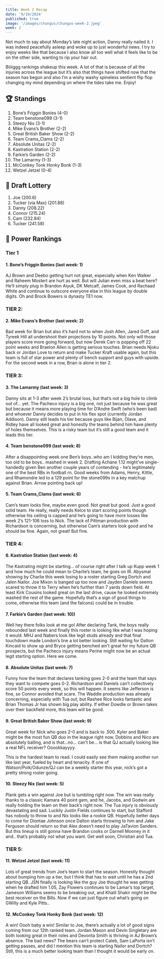 ```yaml
---
title: Week 2 Recap
date: '9/19/2024'
published: true
image: '/images/chungus/chungus-week-2.jpeg'
week: 2
---
```


Not much to say about Monday’s late night action, Danny really nailed it. I was indeed peacefully asleep and woke up to just wonderful news. I try to enjoy weeks like that because I also know all too well what it feels like to be on the other side, wanting to rip your hair out.

Biiiiggg rankings shakeup this week. A lot of that is because of all the injuries across the league but it’s also that things have shifted now that the season has begun and also I’m a wishy washy spineless sentient flip flop changing my mind depending on where the tides take me. Enjoy!

## 🏆 Standings

1. Bone’s Friggin Bonies (4-0)
2. Team benstone099 (3-1)
3. Steezy Nix (3-1)
4. Mike Evans’s Brother (2-2)
5. Great British Baker Show (2-2)
6. Team Crams_Clams (2-2)
7. Absolute Unitas (2-2)
8. Kastration Station (2-2)
9. Farkie’s Garden (2-2)
10. The Lamarmy (1-3)
11. McConkey Tonk Honky Bonk (1-3)
12. Wetzel Jetzel (0-4)

## 💩 Draft Lottery

1. Joe (200.6)
2. Tucker (via Max) (201.88)
3. Danny (208.22)
4. Connor (215.24)
5. Cam (232.84)
6. Tucker (241.58)

## 🧠 Power Rankings

### Tier 1

#### 1. Bone’s Friggin Bonies (last week: 1)

AJ Brown and Deebo getting hurt not great, especially when Ken Walker and Raheem Mostert are hurt as well. But will Julian even miss a beat here? He’ll simply plug in Brandon Aiyuk, DK Metcalf, James Cook, and Rachaad White and continue to outscore everyone else in this league by double digits. Oh and Brock Bowers is dynasty TE1 now.

### TIER 2:

#### 2. Mike Evans’s Brother (last week: 2)

Bad week for Brian but also it’s hard not to when Josh Allen, Jared Goff, and Tyreek Hill all undershoot their projections by 10 points. Not only will those players score more going forward, but now Derek Carr is popping off 22 point weeks and Braelon Allen is getting serious touches. Brian needs Njoku back or Jordan Love to return and make Tucker Kraft usable again, but this team is full of star power and plenty of bench support and guys with upside. For the second week in a row, Brian is alone in tier 2.

### TIER 3:

#### 3. The Lamarmy (last week: 3)

Danny sits at 1-3 after week 2’s brutal loss, but that’s not a big hole to climb out of… yet. The Pacheco injury is a big one, not just because he was great but because it means more playing time for D’Andre Swift (who’s been bad) and whoever Danny decides to put in his flex spot (currently Jordan Addison). Danny still leads his tier because guys like Bijan, Olave, and Ridley have all looked great and honestly the teams behind him have plenty of holes themselves. This is a risky team but it’s still a good team and it leads this tier.

#### 4. Team benstone099 (last week: 8)

After a disappointing week one Ben’s boys..who am I kidding they’re men, too old to be boys.. mashed in week 2. Drafting Achane 1.12 might’ve single-handedly given Ben another couple years of contending - he’s legitimately one of the best RBs in football rn. Good weeks from Adams, Henry, Kittle, and Rhamondre led to a 129 point for the stone099s in a key matchup against Brian. Arrow pointing back up!

#### 5. Team Crams_Clams (last week: 6)

Cam’s team looks fine, maybe even good. Not great but good. Just a good solid team. He really, really needs Kelce to start scoring points though otherwise his ceiling is capped and he’s going to have more losses like week 2’s 121-106 loss to Nick. The lack of Pittman production with Richardson is concerning, but otherwise Cam’s starters look good and he should be fine. Again, not great! But fine.

### TIER 4:

#### 6. Kastration Station (last week: 4)

The Kastrating might be starting… of course right after I talk up Kupp week 1 and how much he could mean to Charlie’s team, he goes on IR. Abysmal showing by Charlie this week losing to a roster starting Greg Dortch and Jalen Nailor. Joe Mixon is banged up too now and Jayden Daniels seems scared to throw it to Terry when he’s further than 7 yards down field. At least Kirk Cousins looked great on the last drive, cause he looked extremely washed the rest of the game. Hopefully that’s a sign of good things to come, otherwise this team (and the falcons) could be in trouble.

#### 7. Farkie’s Garden (last week: 10))

Well hey there folks look at me go! After declaring Tank, the boys really rebounded last week and finally this roster is looking like what I was hoping it would. MHJ and Nabers look like legit studs already and that final touchdown made London’s line a lot better looking. Still waiting for Dalton Kincaid to show up and Bryce getting benched ain’t great for my future QB prospects, but the Pacheco injury means Perine might now be an actual legit starting option. Here we come.

#### 8. Absolute Unitas (last week: 7)

Funny how the team that declares tanking goes 2-0 and the team that says they want to compete goes 0-2. Richardson and Daniels can’t collectively score 50 points every week, so this will happen. It seems like Jefferson is fine, so Connor avoided that scare. The Waddle production was already concerning, especially with Tua out, but Rashee Rice looks fantastic and Brian Thomas Jr has shown big play ability. If either Dowdle or Brown takes over their backfield more, this team will be good.

#### 9. Great British Baker Show (last week: 9)

Great week for Nick who goes 2-0 and is back to .500. Kyler and Baker might be the most fun QB duo in the league right now, Dobbins and Nico are absolutely balling, and is that…no… can’t be… is that QJ actually looking like a real NFL receiver? Ooookkayyyy.

This is the hardest team to read. I could easily see them making another run like last year, fueled by heart and tenacity. If one of Watson/Polk/Odunze/QJ can be a weekly starter this year, nick’s got a pretty strong roster going.

#### 10. Steezy Nix (last week: 5)

Plank gets a win against Joe but is tumbling right now. The win was really thanks to a classic Kamara 40 point gem, and he, Jacobs, and Godwin are really holding the team on their back’s right now. The Tua injury is obviously devastating and sad. Luckily Justin Fields continues to start, but Stafford has nobody to throw to and Nix looks like a rookie QB. Hopefully better days to come for Diontae Johnson once Dalton starts throwing to him and Jake Ferguson should return so that Alex doesn’t need to play JaTavion Sanders. But this lineup is still gonna have Brandon cooks or Darnell Mooney in it and.. that’s probably not what you want. Get well soon, Christian and Tua.

### TIER 5:

#### 11. Wetzel Jetzel (last week: 11)

Lots of great trends from Joe’s team to start the season. Honestly thought about bumping him up a tier, but I think that has to wait until he has a 2nd starting QB. JSN finally is looking like the guy Joe thought he was getting when he drafted him 1.05, Zay Flowers continues to be Lamar’s top target, Jameson Williams seems to be breaking out, and Khalil Shakir might be the best receiver on the Bills. Now if we can just figure out what’s going on GWilly and Kyle Pitts..

#### 12. McConkey Tonk Honky Bonk (last week: 12)

A win! Oooh baby a win! Similar to Joe, there’s actually a lot of good signs coming from our 12th ranked team. Jordan Mason and Devin Singletary are both looking great in their roles and Devonta Smith is thriving in AJ Brown’s absence. The bad news? The bears can’t protect Caleb, Sam LaPorta isn’t getting passes, and did I mention this team is starting Nailor and Dortch? Still, this is a much better looking team than I thought it would be early on.
